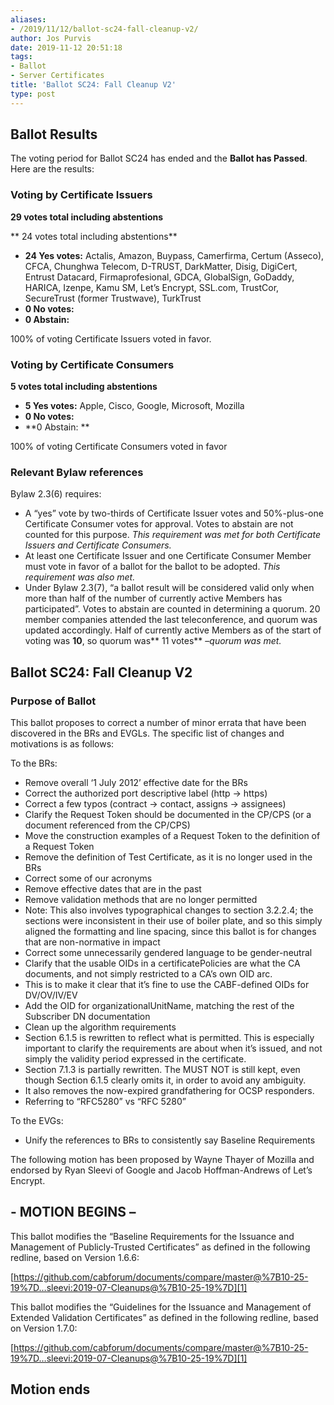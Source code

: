 ```yaml
---
aliases:
- /2019/11/12/ballot-sc24-fall-cleanup-v2/
author: Jos Purvis
date: 2019-11-12 20:51:18
tags:
- Ballot
- Server Certificates
title: 'Ballot SC24: Fall Cleanup V2'
type: post
---
```


## Ballot Results

The voting period for Ballot SC24 has ended and the **Ballot has Passed**. Here are the results:

### Voting by Certificate Issuers

**29 votes total including abstentions**

\*\* 24 votes total including abstentions\*\*

- **24 Yes votes:** Actalis, Amazon, Buypass, Camerfirma, Certum (Asseco), CFCA, Chunghwa Telecom, D-TRUST, DarkMatter, Disig, DigiCert, Entrust Datacard, Firmaprofesional, GDCA, GlobalSign, GoDaddy, HARICA, Izenpe, Kamu SM, Let’s Encrypt, SSL.com, TrustCor, SecureTrust (former Trustwave), TurkTrust
- **0 No votes:**
- **0 Abstain:**

100% of voting Certificate Issuers voted in favor.

### Voting by Certificate Consumers

**5 votes total including abstentions**

- **5 Yes votes:** Apple, Cisco, Google, Microsoft, Mozilla
- **0 No votes:**
- \*\*0 Abstain: \*\*

100% of voting Certificate Consumers voted in favor

### Relevant Bylaw references

Bylaw 2.3(6) requires:

- A “yes” vote by two-thirds of Certificate Issuer votes and 50%-plus-one Certificate Consumer votes for approval. Votes to abstain are not counted for this purpose. _This requirement was met for both Certificate Issuers and Certificate Consumers._
- At least one Certificate Issuer and one Certificate Consumer Member must vote in favor of a ballot for the ballot to be adopted. _This requirement was also met._
- Under Bylaw 2.3(7), “a ballot result will be considered valid only when more than half of the number of currently active Members has participated”. Votes to abstain are counted in determining a quorum. 20 member companies attended the last teleconference, and quorum was updated accordingly. Half of currently active Members as of the start of voting was **10**, so quorum was\*\* 11 votes\*\* –_quorum was met._

## Ballot SC24: Fall Cleanup V2

### Purpose of Ballot

This ballot proposes to correct a number of minor errata that have been discovered in the BRs and EVGLs. The specific list of changes and motivations is as follows:

To the BRs:

- Remove overall ‘1 July 2012’ effective date for the BRs
- Correct the authorized port descriptive label (http -> https)
- Correct a few typos (contract -> contact, assigns -> assignees)
- Clarify the Request Token should be documented in the CP/CPS (or a document referenced from the CP/CPS)
- Move the construction examples of a Request Token to the definition of a Request Token
- Remove the definition of Test Certificate, as it is no longer used in the BRs
- Correct some of our acronyms
- Remove effective dates that are in the past
- Remove validation methods that are no longer permitted
- Note: This also involves typographical changes to section 3.2.2.4; the sections were inconsistent in their use of boiler plate, and so this simply aligned the formatting and line spacing, since this ballot is for changes that are non-normative in impact
- Correct some unnecessarily gendered language to be gender-neutral
- Clarify that the usable OIDs in a certificatePolicies are what the CA documents, and not simply restricted to a CA’s own OID arc.
- This is to make it clear that it’s fine to use the CABF-defined OIDs for DV/OV/IV/EV
- Add the OID for organizationalUnitName, matching the rest of the Subscriber DN documentation
- Clean up the algorithm requirements
- Section 6.1.5 is rewritten to reflect what is permitted. This is especially important to clarify the requirements are about when it’s issued, and not simply the validity period expressed in the certificate.
- Section 7.1.3 is partially rewritten. The MUST NOT is still kept, even though Section 6.1.5 clearly omits it, in order to avoid any ambiguity.
- It also removes the now-expired grandfathering for OCSP responders.
- Referring to “RFC5280” vs “RFC 5280”

To the EVGs:

- Unify the references to BRs to consistently say Baseline Requirements

The following motion has been proposed by Wayne Thayer of Mozilla and endorsed by Ryan Sleevi of Google and Jacob Hoffman-Andrews of Let’s Encrypt.

## - MOTION BEGINS –

This ballot modifies the “Baseline Requirements for the Issuance and Management of Publicly-Trusted Certificates” as defined in the following redline, based on Version 1.6.6:

[https://github.com/cabforum/documents/compare/master@%7B10-25-19%7D…sleevi:2019-07-Cleanups@%7B10-25-19%7D][1]

This ballot modifies the “Guidelines for the Issuance and Management of Extended Validation Certificates” as defined in the following redline, based on Version 1.7.0:

[https://github.com/cabforum/documents/compare/master@%7B10-25-19%7D…sleevi:2019-07-Cleanups@%7B10-25-19%7D][1]

## Motion ends

[1]: https://github.com/cabforum/documents/compare/master@%7B10-25-19%7D...sleevi:2019-07-Cleanups@%7B10-25-19%7D